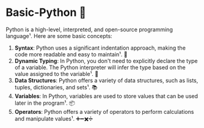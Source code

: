 # Basic-Python 🐍

Python is a high-level, interpreted, and open-source programming language¹. Here are some basic concepts:

1. **Syntax**: Python uses a significant indentation approach, making the code more readable and easy to maintain¹. 📝
2. **Dynamic Typing**: In Python, you don't need to explicitly declare the type of a variable. The Python interpreter will infer the type based on the value assigned to the variable¹. 🔄
3. **Data Structures**: Python offers a variety of data structures, such as lists, tuples, dictionaries, and sets¹. 📚
4. **Variables**: In Python, variables are used to store values that can be used later in the program¹. 📦
5. **Operators**: Python offers a variety of operators to perform calculations and manipulate values¹. ➕➖✖️➗
